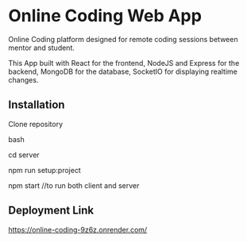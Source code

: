 # <span style="font-size:larger;">Online Coding Web App</span>

Online Coding platform designed for remote coding sessions between mentor and student.

This App built with React for the frontend, NodeJS and Express for the backend, MongoDB for the database, SocketIO for displaying realtime changes.

## Installation

Clone repository

bash

cd server

npm run setup:project

npm start //to run both client and server

## Deployment Link
https://online-coding-9z6z.onrender.com/
